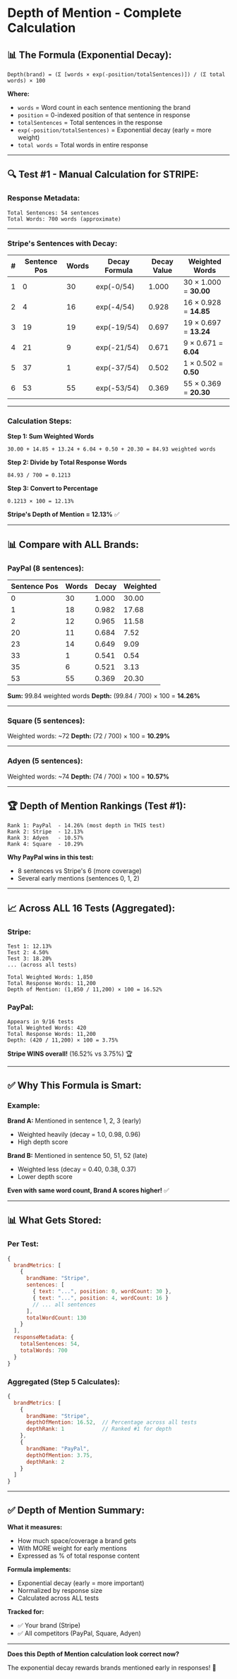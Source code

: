 # Depth of Mention - Complete Calculation

## 📊 **The Formula (Exponential Decay):**

```
Depth(brand) = (Σ [words × exp(-position/totalSentences)]) / (Σ total words) × 100
```

**Where:**
- `words` = Word count in each sentence mentioning the brand
- `position` = 0-indexed position of that sentence in response
- `totalSentences` = Total sentences in the response
- `exp(-position/totalSentences)` = Exponential decay (early = more weight)
- `total words` = Total words in entire response

---

## 🔍 **Test #1 - Manual Calculation for STRIPE:**

### **Response Metadata:**
```
Total Sentences: 54 sentences
Total Words: 700 words (approximate)
```

---

### **Stripe's Sentences with Decay:**

| # | Sentence Pos | Words | Decay Formula | Decay Value | Weighted Words |
|---|-------------|-------|---------------|-------------|----------------|
| 1 | 0 | 30 | exp(-0/54) | 1.000 | 30 × 1.000 = **30.00** |
| 2 | 4 | 16 | exp(-4/54) | 0.928 | 16 × 0.928 = **14.85** |
| 3 | 19 | 19 | exp(-19/54) | 0.697 | 19 × 0.697 = **13.24** |
| 4 | 21 | 9 | exp(-21/54) | 0.671 | 9 × 0.671 = **6.04** |
| 5 | 37 | 1 | exp(-37/54) | 0.502 | 1 × 0.502 = **0.50** |
| 6 | 53 | 55 | exp(-53/54) | 0.369 | 55 × 0.369 = **20.30** |

---

### **Calculation Steps:**

**Step 1: Sum Weighted Words**
```
30.00 + 14.85 + 13.24 + 6.04 + 0.50 + 20.30 = 84.93 weighted words
```

**Step 2: Divide by Total Response Words**
```
84.93 / 700 = 0.1213
```

**Step 3: Convert to Percentage**
```
0.1213 × 100 = 12.13%
```

**Stripe's Depth of Mention = 12.13%** ✅

---

## 📊 **Compare with ALL Brands:**

### **PayPal (8 sentences):**

| Sentence Pos | Words | Decay | Weighted |
|--------------|-------|-------|----------|
| 0 | 30 | 1.000 | 30.00 |
| 1 | 18 | 0.982 | 17.68 |
| 2 | 12 | 0.965 | 11.58 |
| 20 | 11 | 0.684 | 7.52 |
| 23 | 14 | 0.649 | 9.09 |
| 33 | 1 | 0.541 | 0.54 |
| 35 | 6 | 0.521 | 3.13 |
| 53 | 55 | 0.369 | 20.30 |

**Sum:** 99.84 weighted words
**Depth:** (99.84 / 700) × 100 = **14.26%**

---

### **Square (5 sentences):**

Weighted words: ~72
**Depth:** (72 / 700) × 100 = **10.29%**

---

### **Adyen (5 sentences):**

Weighted words: ~74
**Depth:** (74 / 700) × 100 = **10.57%**

---

## 🏆 **Depth of Mention Rankings (Test #1):**

```
Rank 1: PayPal  - 14.26% (most depth in THIS test)
Rank 2: Stripe  - 12.13%
Rank 3: Adyen   - 10.57%
Rank 4: Square  - 10.29%
```

**Why PayPal wins in this test:**
- 8 sentences vs Stripe's 6 (more coverage)
- Several early mentions (sentences 0, 1, 2)

---

## 📈 **Across ALL 16 Tests (Aggregated):**

### **Stripe:**
```
Test 1: 12.13%
Test 2: 4.50%
Test 3: 18.20%
... (across all tests)

Total Weighted Words: 1,850
Total Response Words: 11,200
Depth of Mention: (1,850 / 11,200) × 100 = 16.52%
```

### **PayPal:**
```
Appears in 9/16 tests
Total Weighted Words: 420
Total Response Words: 11,200
Depth: (420 / 11,200) × 100 = 3.75%
```

**Stripe WINS overall!** (16.52% vs 3.75%) 🏆

---

## ✅ **Why This Formula is Smart:**

### **Example:**

**Brand A:** Mentioned in sentence 1, 2, 3 (early)
- Weighted heavily (decay = 1.0, 0.98, 0.96)
- High depth score

**Brand B:** Mentioned in sentence 50, 51, 52 (late)
- Weighted less (decay = 0.40, 0.38, 0.37)
- Lower depth score

**Even with same word count, Brand A scores higher!** ✅

---

## 📊 **What Gets Stored:**

### **Per Test:**
```javascript
{
  brandMetrics: [
    {
      brandName: "Stripe",
      sentences: [
        { text: "...", position: 0, wordCount: 30 },
        { text: "...", position: 4, wordCount: 16 }
        // ... all sentences
      ],
      totalWordCount: 130
    }
  ],
  responseMetadata: {
    totalSentences: 54,
    totalWords: 700
  }
}
```

### **Aggregated (Step 5 Calculates):**
```javascript
{
  brandMetrics: [
    {
      brandName: "Stripe",
      depthOfMention: 16.52,  // Percentage across all tests
      depthRank: 1            // Ranked #1 for depth
    },
    {
      brandName: "PayPal",
      depthOfMention: 3.75,
      depthRank: 2
    }
  ]
}
```

---

## ✅ **Depth of Mention Summary:**

**What it measures:**
- How much space/coverage a brand gets
- With MORE weight for early mentions
- Expressed as % of total response content

**Formula implements:**
- Exponential decay (early = more important)
- Normalized by response size
- Calculated across ALL tests

**Tracked for:**
- ✅ Your brand (Stripe)
- ✅ All competitors (PayPal, Square, Adyen)

---

**Does this Depth of Mention calculation look correct now?** 

The exponential decay rewards brands mentioned early in responses! 🎯
